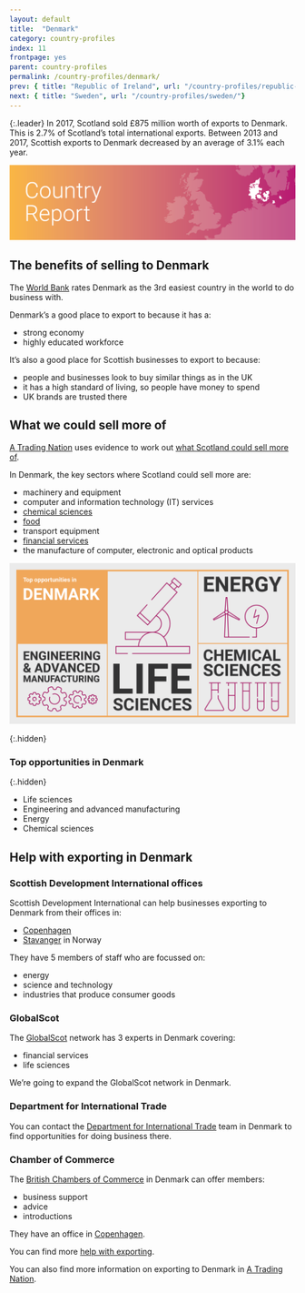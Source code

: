 ```yaml
---
layout: default
title:  "Denmark"
category: country-profiles
index: 11
frontpage: yes
parent: country-profiles
permalink: /country-profiles/denmark/
prev: { title: "Republic of Ireland", url: "/country-profiles/republic-of-ireland/"}
next: { title: "Sweden", url: "/country-profiles/sweden/"}
---
```


{:.leader}
In 2017, Scotland sold £875 million worth of exports to Denmark. This is 2.7% of Scotland’s total international exports. Between 2013 and 2017, Scottish exports to Denmark decreased by an average of 3.1% each year.

![An image of Denmark outlined on a map](/assets/images/country_maps/12-Denmark.png)

## The benefits of selling to Denmark
The [World Bank](http://www.doingbusiness.org/en/rankings) rates Denmark as the 3rd easiest country in the world to do business with.

Denmark’s a good place to export to because it has a:

* strong economy
* highly educated workforce

It’s also a good place for Scottish businesses to export to because:

* people and businesses look to buy similar things as in the UK
* it has a high standard of living, so people have money to spend
* UK brands are trusted there

## What we could sell more of
[A Trading Nation](https://www.gov.scot/publications/scotland-a-trading-nation/) uses evidence to work out [what Scotland could sell more of](https://tradingnation.mygov.scot/what-we-could-sell-more-of/).

In Denmark, the key sectors where Scotland could sell more are:

* machinery and equipment
* computer and information technology (IT) services
* [chemical sciences](https://tradingnation.mygov.scot/sectors/life-and-chemical-sciences/)
* [food](https://tradingnation.mygov.scot/sectors/food-and-drink/)
* transport equipment
* [financial services](https://tradingnation.mygov.scot/sectors/financial-and-business/)
* the manufacture of computer, electronic and optical products

![An infographic of top opportunities in Denmark](/assets/images/country_infographics/11-Denmark-top-opportunities.png)

{:.hidden}
### Top opportunities in Denmark

{:.hidden}
* Life sciences
* Engineering and advanced manufacturing
* Energy
* Chemical sciences

## Help with exporting in Denmark

### Scottish Development International offices
Scottish Development International can help businesses exporting to Denmark from their offices in:

* [Copenhagen](https://www.sdi.co.uk/about-sdi/global-offices/europe-middle-east-and-africa/denmark-copenhagen)
* [Stavanger](https://www.sdi.co.uk/about-sdi/global-offices/europe-middle-east-and-africa/norway-stavanger) in Norway

They have 5 members of staff who are focussed on:

* energy
* science and technology
* industries that produce consumer goods


### GlobalScot
The [GlobalScot](https://www.globalscot.com/) network has 3 experts in Denmark covering:

* financial services
* life sciences

We’re going to expand the GlobalScot network in Denmark.


### Department for International Trade
You can contact the [Department for International Trade](https://www.gov.uk/world/organisations/department-for-international-trade-denmark#contact-us) team in Denmark to find opportunities for doing business there.  


### Chamber of Commerce
The [British Chambers of Commerce](http://www.bccd.dk/) in Denmark can offer members:

* business support
* advice
* introductions

They have an office in [Copenhagen](http://www.bccd.dk/?pageid=37&menuid=44&languageid=0).

You can find more [help with exporting](https://tradingnation.mygov.scot/help-for-businesses/).

You can also find more information on exporting to Denmark in [A Trading Nation](https://www.gov.scot/publications/scotland-a-trading-nation/).

